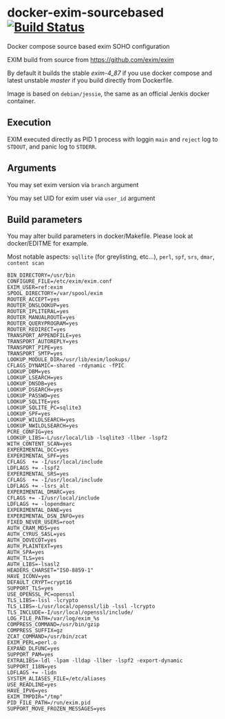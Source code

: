 docker-exim-sourcebased [![Build Status](https://travis-ci.org/ezh/docker-exim-sourcebased.png?branch=master)](https://travis-ci.org/ezh/docker-exim-sourcebased)
=======================

Docker compose source based exim SOHO configuration

EXIM build from source from https://github.com/exim/exim

By default it builds the stable *exim-4_87* if you use docker compose and latest unstable *master* if you build directly from Dockerfile.

Image is based on `debian/jessie`, the same as an official Jenkis docker container.

Execution
---------

EXIM executed directly as PID 1 process with loggin `main` and `reject` log to `STDOUT`, and panic log to `STDERR`.


Arguments
---------

You may set exim version via `branch` argument

You may set UID for exim user via `user_id` argument

Build parameters
----------------

You may alter build parameters in docker/Makefile. Please look at docker/EDITME for example.

Most notable aspects: `sqllite` (for greylisting, etc...), `perl`, `spf`, `srs`, `dmar`, `content scan`

```
BIN_DIRECTORY=/usr/bin
CONFIGURE_FILE=/etc/exim/exim.conf
EXIM_USER=ref:exim
SPOOL_DIRECTORY=/var/spool/exim
ROUTER_ACCEPT=yes
ROUTER_DNSLOOKUP=yes
ROUTER_IPLITERAL=yes
ROUTER_MANUALROUTE=yes
ROUTER_QUERYPROGRAM=yes
ROUTER_REDIRECT=yes
TRANSPORT_APPENDFILE=yes
TRANSPORT_AUTOREPLY=yes
TRANSPORT_PIPE=yes
TRANSPORT_SMTP=yes
LOOKUP_MODULE_DIR=/usr/lib/exim/lookups/
CFLAGS_DYNAMIC=-shared -rdynamic -fPIC
LOOKUP_DBM=yes
LOOKUP_LSEARCH=yes
LOOKUP_DNSDB=yes
LOOKUP_DSEARCH=yes
LOOKUP_PASSWD=yes
LOOKUP_SQLITE=yes
LOOKUP_SQLITE_PC=sqlite3
LOOKUP_SPF=yes
LOOKUP_WILDLSEARCH=yes
LOOKUP_NWILDLSEARCH=yes
PCRE_CONFIG=yes
LOOKUP_LIBS=-L/usr/local/lib -lsqlite3 -llber -lspf2
WITH_CONTENT_SCAN=yes
EXPERIMENTAL_DCC=yes
EXPERIMENTAL_SPF=yes
CFLAGS  += -I/usr/local/include
LDFLAGS += -lspf2
EXPERIMENTAL_SRS=yes
CFLAGS  += -I/usr/local/include
LDFLAGS += -lsrs_alt
EXPERIMENTAL_DMARC=yes
CFLAGS += -I/usr/local/include
LDFLAGS += -lopendmarc
EXPERIMENTAL_DANE=yes
EXPERIMENTAL_DSN_INFO=yes
FIXED_NEVER_USERS=root
AUTH_CRAM_MD5=yes
AUTH_CYRUS_SASL=yes
AUTH_DOVECOT=yes
AUTH_PLAINTEXT=yes
AUTH_SPA=yes
AUTH_TLS=yes
AUTH_LIBS=-lsasl2
HEADERS_CHARSET="ISO-8859-1"
HAVE_ICONV=yes
DEFAULT_CRYPT=crypt16
SUPPORT_TLS=yes
USE_OPENSSL_PC=openssl
TLS_LIBS=-lssl -lcrypto
TLS_LIBS=-L/usr/local/openssl/lib -lssl -lcrypto
TLS_INCLUDE=-I/usr/local/openssl/include/
LOG_FILE_PATH=/var/log/exim_%s
COMPRESS_COMMAND=/usr/bin/gzip
COMPRESS_SUFFIX=gz
ZCAT_COMMAND=/usr/bin/zcat
EXIM_PERL=perl.o
EXPAND_DLFUNC=yes
SUPPORT_PAM=yes
EXTRALIBS=-ldl -lpam -lldap -llber -lspf2 -export-dynamic
SUPPORT_I18N=yes
LDFLAGS += -lidn
SYSTEM_ALIASES_FILE=/etc/aliases
USE_READLINE=yes
HAVE_IPV6=yes
EXIM_TMPDIR="/tmp"
PID_FILE_PATH=/run/exim.pid
SUPPORT_MOVE_FROZEN_MESSAGES=yes
```
